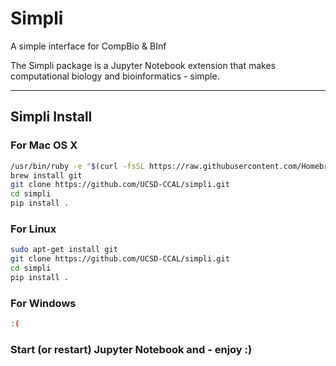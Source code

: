 # Simpli
A simple interface for CompBio & BInf

The Simpli package is a Jupyter Notebook extension that makes computational biology and bioinformatics - simple.

---
## Simpli Install

### For Mac OS X

```bash
/usr/bin/ruby -e "$(curl -fsSL https://raw.githubusercontent.com/Homebrew/install/master/install)"
brew install git
git clone https://github.com/UCSD-CCAL/simpli.git
cd simpli
pip install .
```


### For Linux
```bash
sudo apt-get install git
git clone https://github.com/UCSD-CCAL/simpli.git
cd simpli
pip install .
```

### For Windows

```bash
:(
```

### Start (or restart) Jupyter Notebook and - enjoy __:)__

